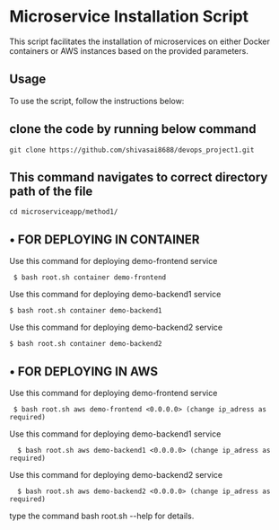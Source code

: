 # Microservice Installation Script <br>

This script facilitates the installation of microservices on either Docker containers or AWS instances based on the provided parameters.

## Usage
To use the script, follow the instructions below: <br>

## clone the code by running below command
```
git clone https://github.com/shivasai8688/devops_project1.git
```
## This command navigates to correct directory path of the file 
```
cd microserviceapp/method1/
```

## • FOR DEPLOYING IN CONTAINER <br>

Use this command for deploying demo-frontend service <br>
 ``` 
  $ bash root.sh container demo-frontend
```

Use this command for deploying demo-backend1 service <br>
 ``` 
$ bash root.sh container demo-backend1
```

Use this command for deploying demo-backend2 service <br>
 ``` 
$ bash root.sh container demo-backend2
```

## • FOR DEPLOYING IN AWS <br>
 
Use this command for deploying demo-frontend service <br>
 ``` 
  $ bash root.sh aws demo-frontend <0.0.0.0> (change ip_adress as required)
```
Use this command for deploying demo-backend1 service    
```
  $ bash root.sh aws demo-backend1 <0.0.0.0> (change ip_adress as required)
```

Use this command for deploying demo-backend2 service    
```
  $ bash root.sh aws demo-backend2 <0.0.0.0> (change ip_adress as required)
```

type the command bash root.sh --help for details.
